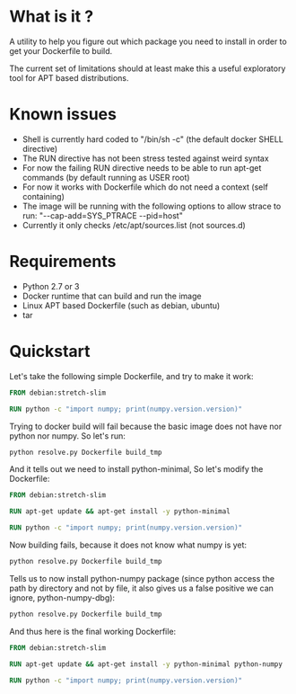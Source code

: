 # What is it ?

A utility to help you figure out which package you need to install in order to get your Dockerfile to build.

The current set of limitations should at least make this a useful exploratory tool for APT based distributions.

# Known issues

* Shell is currently hard coded to "/bin/sh -c" (the default docker SHELL directive)
* The RUN directive has not been stress tested against weird syntax
* For now the failing RUN directive needs to be able to run apt-get commands (by default running as USER root)
* For now it works with Dockerfile which do not need a context (self containing)
* The image will be running with the following options to allow strace to run: "--cap-add=SYS_PTRACE --pid=host"
* Currently it only checks /etc/apt/sources.list (not sources.d)

# Requirements

* Python 2.7 or 3
* Docker runtime that can build and run the image
* Linux APT based Dockerfile (such as debian, ubuntu)
* tar

# Quickstart

Let's take the following simple Dockerfile, and try to make it work:

```Dockerfile
FROM debian:stretch-slim

RUN python -c "import numpy; print(numpy.version.version)"
```

Trying to docker build will fail because the basic image does not have nor python nor numpy. So let's run:

```bash
python resolve.py Dockerfile build_tmp
```

And it tells out we need to install python-minimal, So let's modify the Dockerfile:

```Dockerfile
FROM debian:stretch-slim

RUN apt-get update && apt-get install -y python-minimal

RUN python -c "import numpy; print(numpy.version.version)"
```

Now building fails, because it does not know what numpy is yet:

```bash
python resolve.py Dockerfile build_tmp
```

Tells us to now install python-numpy package (since python access the path by directory and not by file, it also gives us a false positive we can ignore, python-numpy-dbg):

```bash
python resolve.py Dockerfile build_tmp
```

And thus here is the final working Dockerfile:

```Dockerfile
FROM debian:stretch-slim

RUN apt-get update && apt-get install -y python-minimal python-numpy

RUN python -c "import numpy; print(numpy.version.version)"
```
